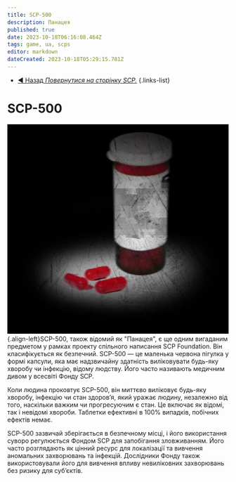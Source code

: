 ```yaml
---
title: SCP-500
description: Панацея
published: true
date: 2023-10-18T06:16:08.464Z
tags: game, ua, scps
editor: markdown
dateCreated: 2023-10-18T05:29:15.781Z
---
```


- [:arrow_backward: Назад *Повернутися на сторінку SCP.*](/uk/game/scps#scps) 
{.links-list}
# SCP-500
![500.webp](/images/roles/500.webp){.align-left}SCP-500, також відомий як "Панацея", є ще одним вигаданим предметом у рамках проекту спільного написання SCP Foundation. Він класифікується як безпечний. SCP-500 — це маленька червона пігулка у формі капсули, яка має надзвичайну здатність виліковувати будь-яку хворобу чи інфекцію, відому людству. Його часто називають медичним дивом у всесвіті Фонду SCP.

Коли людина проковтує SCP-500, він миттєво виліковує будь-яку хворобу, інфекцію чи стан здоров’я, який уражає людину, незалежно від того, наскільки важким чи прогресуючим є стан. Це включає як відомі, так і невідомі хвороби. Таблетки ефективні в 100% випадків, побічних ефектів немає.

SCP-500 зазвичай зберігається в безпечному місці, і його використання суворо регулюється Фондом SCP для запобігання зловживанням. Його часто розглядають як цінний ресурс для локалізації та вивчення аномальних захворювань та інфекцій. Дослідники Фонду також використовували його для вивчення впливу невиліковних захворювань без ризику для суб’єктів.